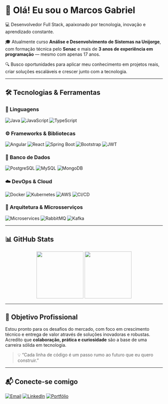 # 👋 Olá! Eu sou o Marcos Gabriel

💻 Desenvolvedor Full Stack, apaixonado por tecnologia, inovação e aprendizado constante.

🎓 Atualmente curso **Análise e Desenvolvimento de Sistemas na Unijorge**, com formação técnica pelo **Senac** e mais de **3 anos de experiência em programação** — mesmo com apenas 17 anos.

🔍 Busco oportunidades para aplicar meu conhecimento em projetos reais, criar soluções escaláveis e crescer junto com a tecnologia.

---

## 🛠️ Tecnologias & Ferramentas

### 💬 Linguagens
![Java](https://img.shields.io/badge/Java-ED8B00?style=for-the-badge&logo=java&logoColor=white)
![JavaScript](https://img.shields.io/badge/JavaScript-F7DF1E?style=for-the-badge&logo=javascript&logoColor=black)
![TypeScript](https://img.shields.io/badge/TypeScript-007ACC?style=for-the-badge&logo=typescript&logoColor=white)

### ⚙️ Frameworks & Bibliotecas
![Angular](https://img.shields.io/badge/Angular-DD0031?style=for-the-badge&logo=angular&logoColor=white)
![React](https://img.shields.io/badge/React-61DAFB?style=for-the-badge&logo=react&logoColor=black)
![Spring Boot](https://img.shields.io/badge/Spring_Boot-6DB33F?style=for-the-badge&logo=spring-boot&logoColor=white)
![Bootstrap](https://img.shields.io/badge/Bootstrap-563D7C?style=for-the-badge&logo=bootstrap&logoColor=white)
![JWT](https://img.shields.io/badge/JWT-000000?style=for-the-badge&logo=JSON%20web%20tokens&logoColor=white)

### 🧠 Banco de Dados
![PostgreSQL](https://img.shields.io/badge/PostgreSQL-316192?style=for-the-badge&logo=postgresql&logoColor=white)
![MySQL](https://img.shields.io/badge/MySQL-4479A1?style=for-the-badge&logo=mysql&logoColor=white)
![MongoDB](https://img.shields.io/badge/MongoDB-4EA94B?style=for-the-badge&logo=mongodb&logoColor=white)

### ☁️ DevOps & Cloud
![Docker](https://img.shields.io/badge/Docker-2496ED?style=for-the-badge&logo=docker&logoColor=white)
![Kubernetes](https://img.shields.io/badge/Kubernetes-326CE5?style=for-the-badge&logo=kubernetes&logoColor=white)
![AWS](https://img.shields.io/badge/AWS-232F3E?style=for-the-badge&logo=amazonaws&logoColor=white)
![CI/CD](https://img.shields.io/badge/CI/CD-555555?style=for-the-badge&logo=githubactions&logoColor=white)

### 🧩 Arquitetura & Microsserviços
![Microservices](https://img.shields.io/badge/Microservices-FF6C37?style=for-the-badge&logo=databricks&logoColor=white)
![RabbitMQ](https://img.shields.io/badge/RabbitMQ-FF6600?style=for-the-badge&logo=rabbitmq&logoColor=white)
![Kafka](https://img.shields.io/badge/Kafka-231F20?style=for-the-badge&logo=apachekafka&logoColor=white)

---

## 📊 GitHub Stats

<div align="center">
  <img height="150em" src="https://github-readme-stats.vercel.app/api/top-langs/?username=Marcos-Gabriell&layout=compact&theme=dark" />
  <img height="150em" src="https://github-readme-stats.vercel.app/api?username=Marcos-Gabriell&show_icons=true&theme=dark" />
</div>

---

## 🎯 Objetivo Profissional

Estou pronto para os desafios do mercado, com foco em crescimento técnico e entrega de valor através de soluções inovadoras e robustas. Acredito que **colaboração, prática e curiosidade** são a base de uma carreira sólida em tecnologia.

> 💡 “Cada linha de código é um passo rumo ao futuro que eu quero construir.”

---

## 📬 Conecte-se comigo

[![Email](https://img.shields.io/badge/-Gmail-D14836?style=for-the-badge&logo=gmail&logoColor=white)](mailto:marcosgabriel79355@gmail.com)
[![LinkedIn](https://img.shields.io/badge/-LinkedIn-0077B5?style=for-the-badge&logo=linkedin&logoColor=white)](https://www.linkedin.com/in/marcos-gabriel-08043b22b/)
[![Portfólio](https://img.shields.io/badge/-Portfólio-000000?style=for-the-badge&logo=vercel&logoColor=white)](https://marcosgabriel.vercel.app)
